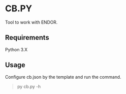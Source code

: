 # CB.PY

Tool to work with ENDOR.

## Requirements

Python 3.X

## Usage

Configure cb.json by the template and run the command.

> py cb.py -h